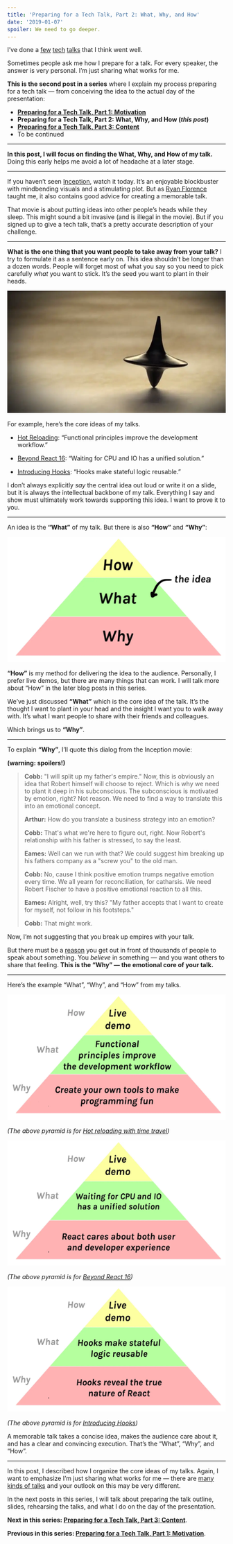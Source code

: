 ```yaml
---
title: 'Preparing for a Tech Talk, Part 2: What, Why, and How'
date: '2019-01-07'
spoiler: We need to go deeper.
---
```


I’ve done a [few](https://www.youtube.com/watch?v=xsSnOQynTHs) [tech](https://www.youtube.com/watch?v=nLF0n9SACd4) [talks](https://www.youtube.com/watch?v=dpw9EHDh2bM) that I think went well.

Sometimes people ask me how I prepare for a talk. For every speaker, the answer is very personal. I’m just sharing what works for me.

**This is the second post in a series** where I explain my process preparing for a tech talk — from conceiving the idea to the actual day of the presentation:

* **[Preparing for a Tech Talk, Part 1: Motivation](/preparing-for-tech-talk-part-1-motivation/)**
* **Preparing for a Tech Talk, Part 2: What, Why, and How (*this post*)**
* **[Preparing for a Tech Talk, Part 3: Content](/preparing-for-tech-talk-part-3-content/)**
* To be continued

<p />

---

**In this post, I will focus on finding the What, Why, and How of my talk.** Doing this early helps me avoid a lot of headache at a later stage.

---

If you haven’t seen [Inception](https://en.wikipedia.org/wiki/Inception), watch it today. It’s an enjoyable blockbuster with mindbending visuals and a stimulating plot. But as [Ryan Florence](https://mobile.twitter.com/ryanflorence) taught me, it also contains good advice for creating a memorable talk.

That movie is about putting ideas into other people’s heads while they sleep. This might sound a bit invasive (and is illegal in the movie). But if you signed up to give a tech talk, that’s a pretty accurate description of your challenge.

---

**What is the one thing that you want people to take away from your talk?** I try to formulate it as a sentence early on. This idea shouldn’t be longer than a dozen words. People will forget most of what you say so you need to pick carefully *what* you want to stick. It’s the seed you want to plant in their heads.

![Spinning top from the Inception movie](totem.webp)

For example, here’s the core ideas of my talks.

* [Hot Reloading](https://www.youtube.com/watch?v=xsSnOQynTHs): “Functional principles improve the development workflow.”

* [Beyond React 16](https://www.youtube.com/watch?v=nLF0n9SACd4): “Waiting for CPU and IO has a unified solution.”

* [Introducing Hooks](https://www.youtube.com/watch?v=dpw9EHDh2bM): “Hooks make stateful logic reusable.”

I don’t always explicitly *say* the central idea out loud or write it on a slide, but it is always the intellectual backbone of my talk. Everything I say and show must ultimately work towards supporting this idea. I want to prove it to you.

---

An idea is the **“What”** of my talk. But there is also **“How”** and **“Why”**:

![Pyramid: “How” is on top of “What”. “What” is on top of “Why”.](how-what-why.webp)

**“How”** is my method for delivering the idea to the audience. Personally, I prefer live demos, but there are many things that can work. I will talk more about “How” in the later blog posts in this series.

We’ve just discussed **“What”** which is the core idea of the talk. It’s the thought I want to plant in your head and the insight I want you to walk away with. It’s what I want people to share with their friends and colleagues.

Which brings us to **“Why”**. 

---

To explain **“Why”**, I’ll quote this dialog from the Inception movie:

**(warning: spoilers!)**

>**Cobb:** "I will split up my father's empire." Now, this is obviously an idea that Robert himself will choose to reject. Which is why we need to plant it deep in his subconscious. The subconscious is motivated by emotion, right? Not reason. We need to find a way to translate this into an emotional concept.
>
>**Arthur:** How do you translate a business strategy into an emotion?
>
>**Cobb:** That's what we're here to figure out, right. Now Robert's relationship with his father is stressed, to say the least.
>
>**Eames:** Well can we run with that? We could suggest him breaking up his fathers company as a "screw you" to the old man.
>
>**Cobb:** No, cause I think positive emotion trumps negative emotion every time. We all yearn for reconciliation, for catharsis. We need Robert Fischer to have a positive emotional reaction to all this.
>
>**Eames:** Alright, well, try this? "My father accepts that I want to create for myself, not follow in his footsteps."
>
>**Cobb:** That might work.

Now, I’m not suggesting that you break up empires with your talk.

But there must be a [reason](/preparing-for-tech-talk-part-1-motivation/) you get out in front of thousands of people to speak about something. You *believe* in something — and you want others to share that feeling. **This is the “Why” — the emotional core of your talk.**

---

Here’s the example “What”, “Why”, and “How” from my talks.

<a href="https://www.youtube.com/watch?v=xsSnOQynTHs" target="_blank">![How: “Live demo”. What: “Functional principles improve the developer experience”. Why: “Create your own tools to make programming fun”.](how-what-why-hot-reloading.webp)</a>

*(The above pyramid is for [Hot reloading with time travel](https://www.youtube.com/watch?v=xsSnOQynTHs))*


<a href="https://www.youtube.com/watch?v=nLF0n9SACd4" target="_blank">![How: “Live demo”. What: “Waiting for CPU and IO has a unified solution”. Why: “React cares about both user and developer experience”.](how-what-why-beyond-react-16.webp)</a>

*(The above pyramid is for [Beyond React 16](https://www.youtube.com/watch?v=nLF0n9SACd4))*

<a href="https://www.youtube.com/watch?v=dpw9EHDh2bM" target="_blank">![How: “Live demo”. What: “Hooks make stateful logic reusable. Why: “Hooks reveal the true nature of React”.](how-what-why-introducing-hooks.webp)</a>

*(The above pyramid is for [Introducing Hooks](https://www.youtube.com/watch?v=dpw9EHDh2bM))*

A memorable talk takes a concise idea, makes the audience care about it, and has a clear and convincing execution. That’s the “What”, “Why”, and “How”.

---

In this post, I described how I organize the core ideas of my talks. Again, I want to emphasize I’m just sharing what works for me — there are [many kinds of talks](https://mobile.twitter.com/jackiehluo/status/1077717283026411520) and your outlook on this may be very different.

In the next posts in this series, I will talk about preparing the talk outline, slides, rehearsing the talks, and what I do on the day of the presentation.

**Next in this series: [Preparing for a Tech Talk, Part 3: Content](/preparing-for-tech-talk-part-3-content/)**.

**Previous in this series: [Preparing for a Tech Talk, Part 1: Motivation](/preparing-for-tech-talk-part-1-motivation/)**.
